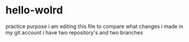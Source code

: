 # hello-wolrd
practice purpose
i am editing this file to compare what changes i made
in my git account i have two repository's and two branches
